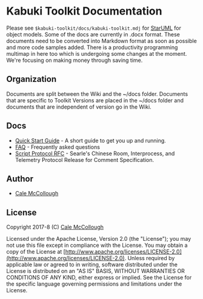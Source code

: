 # Kabuki Toolkit Documentation

Please see `$kabuki-toolkit/docs/kabuki-toolkit.mdj` for [StarUML](http://staruml.io) for object models. Some of the docs are currently in .docx format. These documents need to be converted into Markdown format as soon as possible and more code samples added. There is a productivity programming multimap in here too which is undergoing some changes at the moment. We're focusing on making money through saving time.

## Organization

Documents are split between the Wiki and the ~/docs folder.  Documents that are specific to Toolkit Versions are placed in the ~/docs folder and documents that are independent of version go in the Wiki.

## Docs

* [Quick Start Guide](https://github.com/kabuki-starship/kabuki-toolkit/blob/master/docs/quickstart-guide.md) - A short guide to get you up and running.
* [FAQ](https://github.com/kabuki-starship/kabuki-toolkit/blob/master/docs/faq.md) - Frequently asked questions
* [Script Protocol RFC](https://github.com/kabuki-starship/kabuki-toolkit/wiki/script-protocol-rfc) - Searle's Chinese Room, Interprocess, and Telemetry Protocol Release for Comment Specification.

## Author


* [Cale McCollough](https://calemccollough.github.io)

## License

Copyright 2017-8 (C) [Cale McCollough](mailto:calemccollough@gmail.com)

Licensed under the Apache License, Version 2.0 (the "License"); you may not use this file except in compliance with the License. You may obtain a copy of the License at [http://www.apache.org/licenses/LICENSE-2.0](http://www.apache.org/licenses/LICENSE-2.0). Unless required by applicable law or agreed to in writing, software distributed under the License is distributed on an "AS IS" BASIS, WITHOUT WARRANTIES OR CONDITIONS OF ANY KIND, either express or implied. See the License for the specific language governing permissions and limitations under the License.
